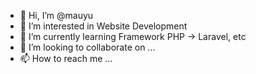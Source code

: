 - 👋 Hi, I’m @mauyu
- 👀 I’m interested in Website Development
- 🌱 I’m currently learning Framework PHP -> Laravel, etc
- 💞️ I’m looking to collaborate on ...
- 📫 How to reach me ...

<!---
mauyu/mauyu is a ✨ special ✨ repository because its `README.md` (this file) appears on your GitHub profile.
You can click the Preview link to take a look at your changes.
--->

